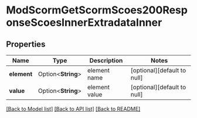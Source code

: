 # ModScormGetScormScoes200ResponseScoesInnerExtradataInner

## Properties

Name | Type | Description | Notes
------------ | ------------- | ------------- | -------------
**element** | Option<**String**> | element name | [optional][default to null]
**value** | Option<**String**> | element value | [optional][default to null]

[[Back to Model list]](../README.md#documentation-for-models) [[Back to API list]](../README.md#documentation-for-api-endpoints) [[Back to README]](../README.md)


